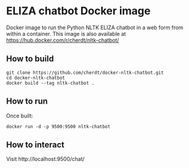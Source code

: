 ELIZA chatbot Docker image
==========================

Docker image to run the Python NLTK ELIZA chatbot in a web form from within a container. This image is also available at https://hub.docker.com/r/cherdt/nltk-chatbot/

How to build
------------

    git clone https://github.com/cherdt/docker-nltk-chatbot.git
    cd docker-nltk-chatbot
    docker build --tag nltk-chatbot .

How to run
----------

Once built:

    docker run -d -p 9500:9500 nltk-chatbot

How to interact
---------------

Visit http://localhost:9500/chat/


